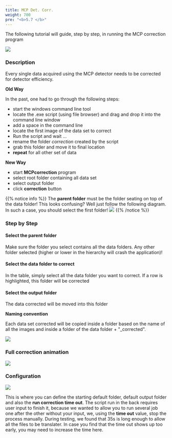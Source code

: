 ```yaml
---
title: MCP Det. Corr.
weight: 700
pre: "<b>5.7 </b>"
---
```


The following tutorial will guide, step by step, in running the MCP correction program

<img src='/tutorial/how_to_run_mcp_detector_correction/images/parent_folder_selected.PNG' /> 

### Description

Every single data acquired using the MCP detector needs to be corrected for detector efficiency. 

**Old Way**

In the past, one had to go through the following steps:
    
 * start the windows command line tool
 * locate the .exe script (using file browser) and drag and drop it into the command line window
 * add a space in the command line 
 * locate the first image of the data set to correct
 * Run the script and wait ...
 * rename the folder *correction* created by the script
 * grab this folder and move it to final location
 * **repeat** for all other set of data

**New Way**

 * start **MCPcorrection** program
 * select root folder containing all data set 
 * select output folder
 * click **correction** button

{{% notice info %}}
The **parent folder** must be the folder seating on top of the data folder! 
This looks confusing? 
Well just follow the following diagram. In such a case, you should select the first folder!
<img src='/tutorial/how_to_run_mcp_detector_correction/images/folder_structure.png' /> 
{{% /notice %}}

### Step by Step

#### Select the parent folder

Make sure the folder you select contains all the data folders. Any other folder selected (higher or lower in the 
hierarchy will crash the application)!

#### Select the data folder to correct

In the table, simply select all the data folder you want to correct. If a row is highlighted, this folder will
be corrected

#### Select the output folder

The data corrected will be moved into this folder

**Naming convention**

Each data set corrected will be copied inside a folder based on the name of all the images and inside a folder
of the data folder + "_corrected". 

<img src='/tutorial/how_to_run_mcp_detector_correction/images/naming_convention.png' />

### Full correction animation

<img src='/tutorial/how_to_run_mcp_detector_correction/images/mcp_tutorial.gif' />

### Configuration

<img src='/tutorial/how_to_run_mcp_detector_correction/images/configurations_window.png' />

This is where you can define the starting default folder, default output folder and also the **run correction time out**.
The script run in the back requires user input to finish it, because we wanted to allow you to run several job one
after the other without your input, we, using the **time out** value, stop the process manually. During testing, we
found that 35s is long enough to allow all the files to be translater. In case you find that the time out shows up too
early, you may need to increase the time here. 











